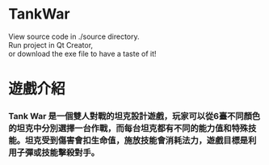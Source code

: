 # TankWar
View source code in ./source directory.  
Run project in Qt Creator,  
or download the exe file to have a taste of it!
# 遊戲介紹
### Tank War 是一個雙人對戰的坦克設計遊戲，玩家可以從6臺不同顏色的坦克中分別選擇一台作戰，而每台坦克都有不同的能力值和特殊技能。坦克受到傷害會扣生命值，施放技能會消耗法力，遊戲目標是利用子彈或技能擊殺對手。
